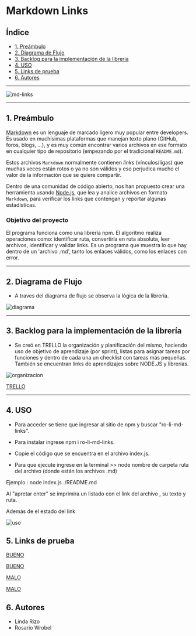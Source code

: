 # Markdown Links

## Índice

* [1. Preámbulo](#1-preámbulo)
* [2. Diagrama de Flujo](#2-diagrama-de-flujo)
* [3. Backlog para la implementación de la librería](#3-backlog-para-la-implementación-de-la-librería)
* [4. USO](#4-uso)
* [5. Links de prueba](#5-links-de-prueba)
* [6. Autores](#6-autores)
***

![md-links](https://files.merca20.com/uploads/2015/09/markdown.jpg)

***

## 1. Preámbulo

[Markdown](https://es.wikipedia.org/wiki/Markdown) es un lenguaje de marcado
ligero muy popular entre developers. Es usado en muchísimas plataformas que
manejan texto plano (GitHub, foros, blogs, ...), y es muy común
encontrar varios archivos en ese formato en cualquier tipo de repositorio
(empezando por el tradicional `README.md`).

Estos archivos `Markdown` normalmente contienen _links_ (vínculos/ligas) que
muchas veces están rotos o ya no son válidos y eso perjudica mucho el valor de
la información que se quiere compartir.

Dentro de una comunidad de código abierto, nos han propuesto crear una
herramienta usando [Node.js](https://nodejs.org/), que lea y analice archivos
en formato `Markdown`, para verificar los links que contengan y reportar
algunas estadísticas.


### Objetivo del proyecto

El programa funciona como una librería npm. El algoritmo realiza operaciones como: identificar ruta, convertirla en ruta absoluta, leer archivos, identificar y validar links.
Es un programa que muestra lo que hay dentro de un 'archivo .md', tanto los enlaces válidos, como los enlaces con error.

***

## 2. Diagrama de Flujo

* A traves del diagrama de flujo se observa la lógica de la librería.

![diagrama](https://github.com/rosariowrobel/SCL013-md-links/blob/master/images/DiagramaFlujo_md-links.jpg)

***

## 3. Backlog para la implementación de la librería

* Se creó en TRELLO la organización y planificación del mismo, haciendo uso de objetivo de aprendizaje (por sprint), listas para asignar tareas por funciones y dentro de cada una un checklist con tareas más pequeñas.
También se encuentran links de aprendizajes sobre NODE.JS y librerías.

![organizacion](https://github.com/rosariowrobel/SCL013-md-links/blob/master/images/Organizacion.jpg)

[TRELLO](https://trello.com/b/E6URLEl4/md-links)

***

## 4. USO

* Para acceder se tiene que ingresar al sitio de npm y buscar "ro-li-md-links".

* Para instalar ingrese npm i ro-li-md-links.

* Copie el código que se encuentra en el archivo index.js.

* Para que ejecute ingrese en la terminal >>  node nombre de carpeta ruta del archivo (donde están los archivos .md)

Ejemplo : node index.js ./README.md

Al "apretar enter" se imprimira un listado con el link del archivo , su texto y ruta.

Además de el estado del link

![uso](https://github.com/rosariowrobel/SCL013-md-links/blob/master/images/uso.jpg)

## 5. Links de prueba

[BUENO](https://github.com/LiRizo)

[BUENO](https://github.com/rosariowrobel)

[MALO](https://github.com/i+izo)

[MALO](https://github.com/rosariowrobl)

## 6. Autores

* Linda Rizo
* Rosario Wrobel

